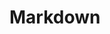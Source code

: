 # Markdown

[Markdown Cheatsheet]: https://github.com/adam-p/markdown-here/wiki/Markdown-Cheatsheet#links
[Markdown中插入数学公式的方法]:  http://blog.csdn.net/xiahouzuoxin/article/details/26478179 
